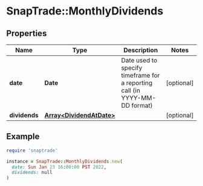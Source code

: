 # SnapTrade::MonthlyDividends

## Properties

| Name | Type | Description | Notes |
| ---- | ---- | ----------- | ----- |
| **date** | **Date** | Date used to specify timeframe for a reporting call (in YYYY-MM-DD format) | [optional] |
| **dividends** | [**Array&lt;DividendAtDate&gt;**](DividendAtDate.md) |  | [optional] |

## Example

```ruby
require 'snaptrade'

instance = SnapTrade::MonthlyDividends.new(
  date: Sun Jan 23 16:00:00 PST 2022,
  dividends: null
)
```

